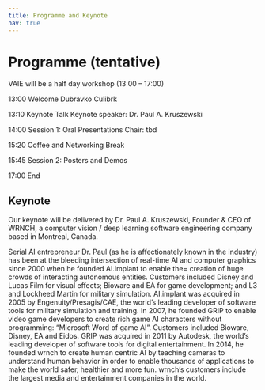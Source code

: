 ```yaml
---
title: Programme and Keynote
nav: true
---
```


# Programme (tentative)

VAIE will be a half day workshop (13:00 – 17:00)

13:00 Welcome
Dubravko Culibrk

13:10 Keynote Talk
Keynote speaker: Dr. Paul A. Kruszewski

14:00 Session 1: Oral Presentations
Chair: tbd

15:20 Coffee and Networking Break

15:45 Session 2: Posters and Demos

17:00 End

## Keynote

Our keynote will be delivered by Dr. Paul A. Kruszewski, Founder & CEO of WRNCH, a computer vision / deep learning software engineering company based in Montreal, Canada. 

Serial AI entrepreneur Dr. Paul (as he is affectionately known in the industry) has been at the bleeding intersection of real-time AI and computer graphics since 2000 when he founded AI.implant to enable the= creation of huge crowds of interacting autonomous entities. Customers included Disney and Lucas Film for visual effects; Bioware and EA for game development; and L3 and Lockheed Martin for military simulation. AI.implant was acquired in 2005 by Engenuity/Presagis/CAE, the world’s leading developer of software tools for military simulation and training. In 2007, he founded GRIP to enable video game developers to create rich game AI characters without programming: “Microsoft Word of game AI”. Customers included Bioware, Disney, EA and Eidos. GRIP was acquired in 2011 by Autodesk, the world’s leading developer of software tools for digital entertainment. In 2014, he founded wrnch to create human centric AI by teaching cameras to understand human behavior in order to enable thousands of applications to make the world safer, healthier and more fun. wrnch’s customers include the largest media and entertainment companies in the world.
